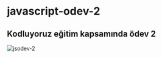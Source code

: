 # javascript-odev-2
Kodluyoruz eğitim kapsamında ödev 2
--------------------------------------
![jsodev-2](https://user-images.githubusercontent.com/121795488/212677745-292f7154-5654-4242-8035-54cbf12cfe0d.png)
